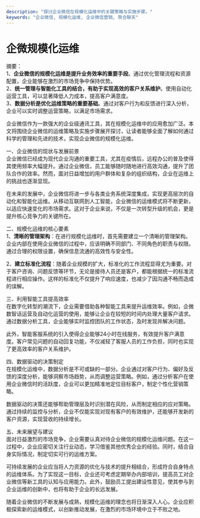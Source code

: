 ```yaml
---
description: "探讨企业微信在规模化运维中的关键策略与实施步骤。"
keywords: "企业微信, 规模化运维, 企业微信营销, 聚合聊天"
---
```

# 企微规模化运维

摘要：  
1、**企业微信的规模化运维是提升业务效率的重要手段**。通过优化管理流程和资源配置，企业能够在激烈的市场竞争中保持优势。  
2、**统一管理与智能化工具的结合，有助于实现高效的客户关系维护**。使用自动化运营工具，可以显著降低人力成本，提高客户满意度。  
3、**数据分析是优化运维策略的重要基础**。通过对客户行为和反馈进行深入分析，企业可以实时调整运营策略，以满足市场需求。

企业微信作为一款强大的企业级通讯工具，其在规模化运维中的应用愈加广泛。本文将围绕企业微信的运维策略及实施步骤展开探讨，让读者能够全面了解如何通过科学的管理和先进的技术，实现企业微信的规模化运维。

一、企业微信的现状与发展前景  
企业微信已经成为现代企业沟通的重要工具，尤其在疫情后，远程办公的普及使得其使用频率大幅提升。通过企业微信，员工能够随时随地进行高效沟通，提升了团队合作的效率。然而，面对日益增加的用户群体和复杂的组织结构，企业在运维上的挑战也逐渐显现。

在未来的发展中，企业微信将进一步与各类业务系统深度集成，实现更高层次的自动化和智能化运维。从移动互联网到人工智能，企业微信的运维模式将不断更新，以适应快速变化的市场需求。这对于企业来说，不仅是一次转型升级的机会，更是提升核心竞争力的关键所在。

二、规模化运维的核心要素  
1、**清晰的管理架构**：在进行规模化运维时，首先需要建立一个清晰的管理架构。企业内部在使用企业微信的过程中，应该明确不同部门、不同角色的职责与权限。通过合理的权限设置，确保信息流通的高效性与安全性。

2、**建立标准化流程**：随着企业规模的扩大，标准化的工作流程显得尤为重要。对于客户咨询、问题反馈等环节，无论是接待人员还是客户，都能根据统一的标准流程进行相应操作。这样的标准化不仅提升了响应速度，也减少了因沟通不畅而造成的误解。

三、利用智能工具提高效率  
在数字化转型的潮流下，企业需要借助各种智能工具来提升运维效率。例如，企微数智话运营及自动化运营的使用，能够让企业在较短的时间内处理大量客户请求。通过数据分析工具，企业能够实时监控团队的工作状态，及时发现并解决问题。

此外，智能客服系统的引入使得企业能够24小时在线服务，有效提升客户满意度。客户常见问题的自动回复功能，不仅减轻了客服人员的工作负担，同时也实现了更高效率的客户关系维护。

四、数据驱动的决策制定  
在规模化运维中，数据分析是不可或缺的一部分。企业通过对客户行为、偏好及反馈的深度分析，能够洞察市场趋势，从而调整运营策略。例如，通过分析客户在使用企业微信时的活跃度，企业可以更加精准地定位目标客户，制定个性化营销策略。

数据驱动的决策还能够帮助管理层及时识别潜在风险，从而制定相应的应对策略。通过持续的监控与分析，企业不仅能实现对现有客户的有效维护，还能够开发新的客户资源，实现营收的持续增长。

五、未来展望与建议  
面对日益激烈的市场竞争，企业需要认真对待企业微信的规模化运维问题。在这一过程中，企业应密切关注行业动态，学习借鉴其他优秀企业的经验。同时，结合自身实际情况，制定切实可行的运维方案。

可持续发展的企业应当将人力资源的优化与技术的提升相结合，形成符合自身特点的运维体系。为了实现这一目标，企业还可考虑定期举办内部培训，提高员工对企业微信等新工具的认知与应用能力。此外，鼓励员工提出建设性意见，使其参与到企业运维的创新中，也将有助于企业的长远发展。

随着企业微信的不断发展与成熟，规模化运维的理念也将日渐深入人心。企业应积极探索新的运维模式，以创新推动发展，在激烈的市场环境中立于不败之地。
